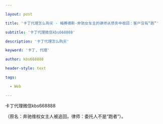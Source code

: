 ---
layout: post
title: '卡丁代理怎么购买 - 梅赛德斯-奔驰女车主的律师从债务中收回：客户没有“跑”'
subtitle: '卡丁代理微信kbs668888'
description: '卡丁代理怎么购买'
keyword: '卡丁, 代理'
author: kbs668888
header-style: text
tags:
  - Web
---
卡丁代理微信kbs668888

（原名：奔驰维权女主人被追回，律师：委托人不是“跑者”）。

